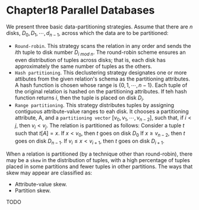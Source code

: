 # Chapter18 Parallel Databases



We present three basic data-partitioning strategies. Assume that there are $n$ disks, $D_0, D_1, \cdots, d_{n-1}$, across which the data are to be partitioned:

- `Round-robin`. This strategy scans the relation in any order and sends the $i$th tuple to disk number $D_{i\ mod\ n}$. The round-robin scheme ensures an even distribution of tuples across disks; that is, each disk has approximately the same number of tuples as the others.
- `Hash partitioning`. This declustering strategy designates one or more attibutes from the given relation's schema as the partitioning attributes. A hash function is chosen whose range is $\{0, 1, \cdots, n - 1\}$. Each tuple of the original relation is hashed on the partitioning attributes. If teh hash function returns $i$, then the tuple is placed on disk $D_i$.
- `Range partitioning`. This strategy distributes tuples by assigning contiguous attribute-value ranges to eah disk. It chooses a partitioning attribute, A, and a `partitioning vector` $[v_0, v_1, \cdots, v_{n-2}]$, such that, if $i < j$, then $v_i < v_j$. The relation is partitioned as follows: Consider a tuple $t$ such that $t[A] = x$. If $x < v_0$, then $t$ goes on disk $D_0$ If $x \geq v_{n-2}$, then $t$ goes on disk $D_{n-1}$. If $v_i \leq x < v_{i+1}$, then $t$ goes on disk $D_{i + 1}$.

When a relation is partitioned (by a technique other than round-robin), there may be a `skew` in the distribution of tuples, with a high percentage of tuples placed in some partitions and fewer tuples in other partitions. The ways that skew may appear are classified as:

- Attribute-value skew.
- Partition skew.

TODO
